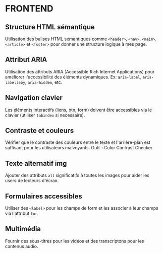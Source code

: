 # FRONTEND


## Structure HTML sémantique

Utilisation des balises HTML sémantiques comme `<header>`,
`<nav>`, `<main>`, `<article>` et `<footer>` pour donner une
structure logique à mes page.


## Attribut ARIA

Utilisation des attributs ARIA (Accessible Rich Internet
Applications) pour améliorer l'accessibilité des éléments
dynamiques.
Ex: `aria-label`, `aria-labelleby`, `aria-hidden`, etc.


## Navigation clavier

Les éléments interactifs (liens, btn, form) doivent être
accessibles via le clavier (utiliser `tabindex` si
necessaire).


## Contraste et couleurs

Vérifier que le contraste des couleurs entre le texte et
l'arrière-plan est suffisant pour les utilisateurs
malvoyants.
Outil : Color Contrast Checker


## Texte alternatif img

Ajouter des attributs `alt` significatifs à toutes les
images pour aider les users de lecteurs d'écran.


## Formulaires accessibles

Utiliser des `<label>` pour les champs de form et les
associer à leur champs via l'attribut `for`.


## Multimédia

Fournir des sous-titres pour les vidéos et des
transcriptons pour les contenus audio.
